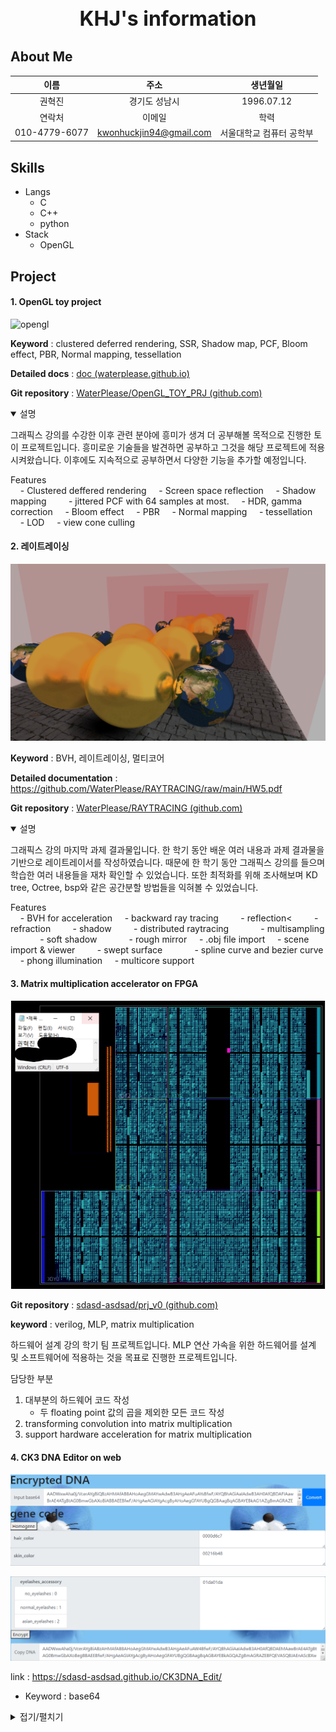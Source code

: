 <h1 style="text-align: center; font-size:xx-large">KHJ's information</h1>

## About Me

|  이름  |  주소  | 생년월일 |
| :------: | :------: | :------: |
| 권혁진 | 경기도 성남시 | 1996.07.12 |
| 연락처 | 이메일 |   학력   |
| 010-4779-6077 | kwonhuckjin94@gmail.com | 서울대학교 컴퓨터 공학부 |

## Skills

- Langs
  - C
  - C++
  - python
- Stack
  - OpenGL

## Project

####     1. OpenGL toy project

![opengl](./img/OPENGL_TOY_PROJECT/opengl.webp)

**Keyword** : clustered deferred rendering, SSR, Shadow map, PCF, Bloom effect, PBR, Normal mapping, tessellation

**Detailed docs** : [doc (waterplease.github.io)](https://waterplease.github.io/OpenGL_TOY_PRJ/)

**Git repository** : [WaterPlease/OpenGL_TOY_PRJ (github.com)](https://github.com/WaterPlease/OpenGL_TOY_PRJ)

<details open>
    <summary>설명</summary>
    <p>
        그래픽스 강의를 수강한 이후 관련 분야에 흥미가 생겨 더 공부해볼 목적으로 진행한 토이 프로젝트입니다. 흥미로운 기술들을 발견하면 공부하고 그것을 해당 프로젝트에 적용 시켜왔습니다.
이후에도 지속적으로 공부하면서 다양한 기능을 추가할 예정입니다.
    </p>
    <p>
Features <br/>
&nbsp;&nbsp;&nbsp;&nbsp;- Clustered deffered rendering
&nbsp;&nbsp;&nbsp;&nbsp;- Screen space reflection
&nbsp;&nbsp;&nbsp;&nbsp;- Shadow mapping
&nbsp;&nbsp;&nbsp;&nbsp;&nbsp;&nbsp;&nbsp;&nbsp;- jittered PCF with 64 samples at most.
&nbsp;&nbsp;&nbsp;&nbsp;- HDR, gamma correction
&nbsp;&nbsp;&nbsp;&nbsp;- Bloom effect
&nbsp;&nbsp;&nbsp;&nbsp;- PBR
&nbsp;&nbsp;&nbsp;&nbsp;- Normal mapping
&nbsp;&nbsp;&nbsp;&nbsp;- tessellation
&nbsp;&nbsp;&nbsp;&nbsp;- LOD
&nbsp;&nbsp;&nbsp;&nbsp;- view cone culling
    </p>
</details>






####     2. 레이트레이싱

<img src="./img/RAYTRACER/mirror_raytrace.png" alt="mirro" style="zoom: 75%;" />

**Keyword** : BVH, 레이트레이싱, 멀티코어

**Detailed documentation** : https://github.com/WaterPlease/RAYTRACING/raw/main/HW5.pdf

**Git repository** :  [WaterPlease/RAYTRACING (github.com)](https://github.com/WaterPlease/RAYTRACING)

<details open>
    <summary>설명</summary>
<p>
그래픽스 강의 마지막 과제 결과물입니다. 한 학기 동안 배운 여러 내용과 과제 결과물을 기반으로 레이트레이서를 작성하였습니다. 때문에 한 학기 동안 그래픽스 강의를 들으며 학습한 여러 내용들을 재차 확인할 수 있었습니다. 또한 최적화를 위해 조사해보며 KD tree, Octree, bsp와 같은 공간분할 방법들을 익혀볼 수 있었습니다.
</p>
<p>
Features<br/>
&nbsp;&nbsp;&nbsp;&nbsp;- BVH for acceleration
&nbsp;&nbsp;&nbsp;&nbsp;- backward ray tracing
&nbsp;&nbsp;&nbsp;&nbsp;&nbsp;&nbsp;&nbsp;&nbsp;- reflection<
&nbsp;&nbsp;&nbsp;&nbsp;&nbsp;&nbsp;&nbsp;&nbsp;- refraction
&nbsp;&nbsp;&nbsp;&nbsp;&nbsp;&nbsp;&nbsp;&nbsp;- shadow
&nbsp;&nbsp;&nbsp;&nbsp;&nbsp;&nbsp;&nbsp;&nbsp;- distributed raytracing
&nbsp;&nbsp;&nbsp;&nbsp;&nbsp;&nbsp;&nbsp;&nbsp;&nbsp;&nbsp;&nbsp;&nbsp;- multisampling
&nbsp;&nbsp;&nbsp;&nbsp;&nbsp;&nbsp;&nbsp;&nbsp;&nbsp;&nbsp;&nbsp;&nbsp;- soft shadow
&nbsp;&nbsp;&nbsp;&nbsp;&nbsp;&nbsp;&nbsp;&nbsp;&nbsp;&nbsp;&nbsp;&nbsp;- rough mirror
&nbsp;&nbsp;&nbsp;&nbsp;- .obj file import
&nbsp;&nbsp;&nbsp;&nbsp;- scene import & viewer
&nbsp;&nbsp;&nbsp;&nbsp;&nbsp;&nbsp;&nbsp;&nbsp;- swept surface
&nbsp;&nbsp;&nbsp;&nbsp;&nbsp;&nbsp;&nbsp;&nbsp;&nbsp;&nbsp;&nbsp;&nbsp;- spline curve and bezier curve
&nbsp;&nbsp;&nbsp;&nbsp;- phong illumination
&nbsp;&nbsp;&nbsp;&nbsp;- multicore support
</p>
</details>



#### 3. Matrix multiplication accelerator on FPGA

![hdc](./img/HDC/hdc.png)

**Git repository** : [sdasd-asdsad/prj_v0 (github.com)](https://github.com/sdasd-asdsad/prj_v0#mlp1)

**keyword** : verilog, MLP, matrix multiplication

하드웨어 설계 강의 학기 팀 프로젝트입니다. MLP 연산 가속을 위한 하드웨어를 설계 및 소프트웨어에 적용하는 것을 목표로 진행한 프로젝트입니다.

담당한 부분

1. 대부분의 하드웨어 코드 작성
   - 두 floating point 값의 곱을 제외한 모든 코드 작성
2. transforming convolution into matrix multiplication
3. support hardware acceleration for matrix multiplication

####     4. CK3 DNA Editor on web

![](./img/CK3_DNA_EDITOR/ckdna1.png)

![](./img/CK3_DNA_EDITOR/ckdna2.png)

link : https://sdasd-asdsad.github.io/CK3DNA_Edit/

- Keyword : base64

<details>
    <summary>접기/펼치기</summary>
크루세이더 킹즈3의 캐릭터 외형 수정을 위한 DNA 에디터 입니다.
</details>
